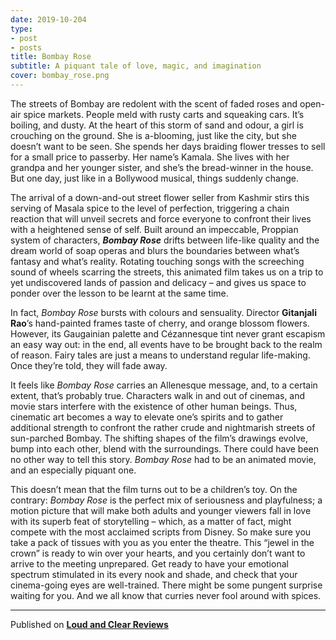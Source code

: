 ```yaml
---
date: 2019-10-204
type:
- post
- posts
title: Bombay Rose
subtitle: A piquant tale of love, magic, and imagination
cover: bombay_rose.png
---
```


The streets of Bombay are redolent with the scent of faded roses and open-air spice markets. People meld with rusty carts and squeaking cars. It’s boiling, and dusty. At the heart of this storm of sand and odour, a girl is crouching on the ground. She is a-blooming, just like the city, but she doesn’t want to be seen. She spends her days braiding flower tresses to sell for a small price to passerby. Her name’s Kamala. She lives with her grandpa and her younger sister, and she’s the bread-winner in the house. But one day, just like in a Bollywood musical, things suddenly change.

The arrival of a down-and-out street flower seller from Kashmir stirs this serving of Masala spice to the level of perfection, triggering a chain reaction that will unveil secrets and force everyone to confront their lives with a heightened sense of self. Built around an impeccable, Proppian system of characters, ***Bombay Rose*** drifts between life-like quality and the dream world of soap operas and blurs the boundaries between what’s fantasy and what’s reality. Rotating touching songs with the screeching sound of wheels scarring the streets, this animated film takes us on a trip to yet undiscovered lands of passion and delicacy – and gives us space to ponder over the lesson to be learnt at the same time.

In fact, *Bombay Rose* bursts with colours and sensuality. Director **Gitanjali Rao**’s hand-painted frames taste of cherry, and orange blossom flowers. However, its Gaugainian palette and Cézannesque tint never grant escapism an easy way out: in the end, all events have to be brought back to the realm of reason. Fairy tales are just a means to understand regular life-making. Once they’re told, they will fade away.

It feels like *Bombay Rose* carries an Allenesque message, and, to a certain extent, that’s probably true. Characters walk in and out of cinemas, and movie stars interfere with the existence of other human beings. Thus, cinematic art becomes a way to elevate one’s spirits and to gather additional strength to confront the rather crude and nightmarish streets of sun-parched Bombay. The shifting shapes of the film’s drawings evolve, bump into each other, blend with the surroundings. There could have been no other way to tell this story. *Bombay Rose* had to be an animated movie, and an especially piquant one.

This doesn’t mean that the film turns out to be a children’s toy. On the contrary: *Bombay Rose* is the perfect mix of seriousness and playfulness; a motion picture that will make both adults and younger viewers fall in love with its superb feat of storytelling – which, as a matter of fact, might compete with the most acclaimed scripts from Disney. So make sure you take a pack of tissues with you as you enter the theatre. This “jewel in the crown” is ready to win over your hearts, and you certainly don’t want to arrive to the meeting unprepared. Get ready to have your emotional spectrum stimulated in its every nook and shade, and check that your cinema-going eyes are well-trained. There might be some pungent surprise waiting for you. And we all know that curries never fool around with spices.

---
Published on **[Loud and Clear Reviews](loudandclearreviews.com)** 
